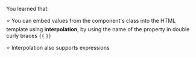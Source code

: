   
You learned that:

⭐ You can embed values from the component's class into the HTML template using **interpolation**, by using the name of the property in double curly braces `{{` `}}`

⭐ Interpolation also supports expressions
